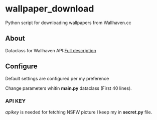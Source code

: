 # wallpaper_download
Python script for downloading wallpapers from Wallhaven.cc

## About

Dataclass for Wallhaven API:[Full description](https://wallhaven.cc/help/api)

## Configure

Default settings are configured per my preference

Change parameters whitin **main.py** dataclass (First 40 lines). 

### API KEY
*apikey* is needed for fetching NSFW picture
I keep my in **secret.py** file. 
